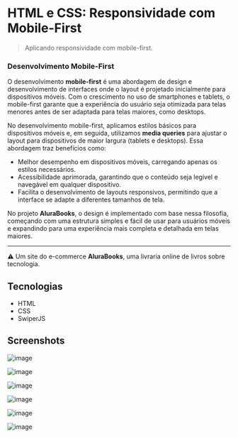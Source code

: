 # HTML e CSS: Responsividade com Mobile-First

> Aplicando responsividade com mobile-first.

### Desenvolvimento Mobile-First

O desenvolvimento **mobile-first** é uma abordagem de design e desenvolvimento de interfaces onde o layout é projetado inicialmente para dispositivos móveis. Com o crescimento no uso de smartphones e tablets, o mobile-first garante que a experiência do usuário seja otimizada para telas menores antes de ser adaptada para telas maiores, como desktops.

No desenvolvimento mobile-first, aplicamos estilos básicos para dispositivos móveis e, em seguida, utilizamos **media queries** para ajustar o layout para dispositivos de maior largura (tablets e desktops). Essa abordagem traz benefícios como:

- Melhor desempenho em dispositivos móveis, carregando apenas os estilos necessários.
- Acessibilidade aprimorada, garantindo que o conteúdo seja legível e navegável em qualquer dispositivo.
- Facilita o desenvolvimento de layouts responsivos, permitindo que a interface se adapte a diferentes tamanhos de tela.

No projeto **AluraBooks**, o design é implementado com base nessa filosofia, começando com uma estrutura simples e fácil de usar para usuários móveis e expandindo para uma experiência mais completa e detalhada em telas maiores.

-----------------------------------------------------------------------------------------

⚠️ Um site do e-commerce **AluraBooks**, uma livraria online de livros sobre tecnologia.

## Tecnologias

- HTML
- CSS
- SwiperJS

## Screenshots

![image](https://github.com/user-attachments/assets/12858daf-52f2-430a-b414-f528f833d129)

![image](https://github.com/user-attachments/assets/0aa0e749-b60e-4567-9974-35ee779f571d)

![image](https://github.com/user-attachments/assets/816b58cf-25b3-45aa-b81d-635ca4c2ee1e)

![image](https://github.com/user-attachments/assets/7732c59d-16dc-43e5-ab54-4c70f0a79881)

![image](https://github.com/user-attachments/assets/cd448637-3eea-4012-983e-5726f9110a65)

![image](https://github.com/user-attachments/assets/b915e3fe-12f8-4425-b000-43c28b854888)






